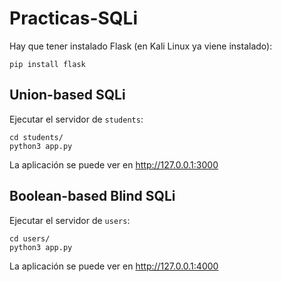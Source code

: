 # Practicas-SQLi

Hay que tener instalado Flask (en Kali Linux ya viene instalado):

```console
pip install flask
```

## Union-based SQLi

Ejecutar el servidor de `students`:

```console
cd students/
python3 app.py
```

La aplicación se puede ver en http://127.0.0.1:3000

## Boolean-based Blind SQLi

Ejecutar el servidor de `users`:

```console
cd users/
python3 app.py
```

La aplicación se puede ver en http://127.0.0.1:4000

